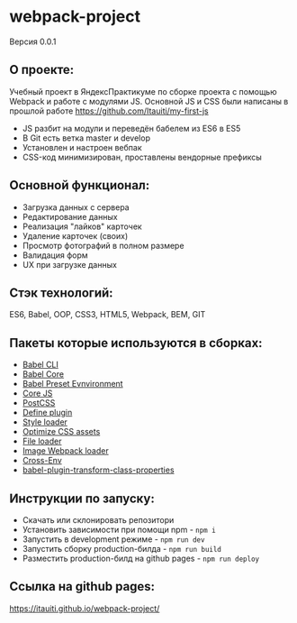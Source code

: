 # **webpack-project**
Версия 0.0.1

## О проекте:
Учебный проект в ЯндексПрактикуме по сборке проекта с помощью Webpack и работе с модулями JS.
Основной JS и CSS были написаны в прошлой работе https://github.com/Itauiti/my-first-js

- JS разбит на модули и переведён бабелем из ES6 в ES5
- В Git есть ветка master и develop
- Установлен и настроен вебпак
- CSS-код минимизирован, проставлены вендорные префиксы

## Основной функционал: 
- Загрузка данных с сервера
- Редактирование данных
- Реализация "лайков" карточек
- Удаление карточек (своих)
- Просмотр фотографий в полном размере
- Валидация форм
- UX при загрузке данных

## Стэк технологий:
ES6, Babel, OOP, CSS3, HTML5, Webpack, BEM, GIT

## Пакеты которые используются в сборках:
- [Babel CLI](https://babeljs.io/docs/en/babel-cli#docsNav)
- [Babel Core](https://babeljs.io/docs/en/babel-core)
- [Babel Preset Evnvironment](https://babeljs.io/docs/en/babel-preset-env#docsNav)
- [Сore JS](https://github.com/zloirock/core-js#readme)
- [PostCSS](https://postcss.org/)
- [Define plugin](https://webpack.js.org/plugins/define-plugin/)
- [Style loader](https://github.com/webpack-contrib/style-loader)
- [Optimize CSS assets](https://www.npmjs.com/package/optimize-css-assets-webpack-plugin)
- [File loader](https://github.com/webpack-contrib/file-loader)
- [Image Webpack loader](https://www.npmjs.com/package/image-webpack-loader)
- [Cross-Env](https://www.npmjs.com/package/cross-env)
- [babel-plugin-transform-class-properties](https://babeljs.io/docs/en/babel-plugin-transform-class-properties/)

## Инструкции по запуску:
- Скачать или склонировать репозитори
- Установить зависимости при помощи npm - `npm i`
- Запустить в development режиме - `npm run dev`
- Запустить сборку production-билда - `npm run build`
- Разместить production-билд на github pages - `npm run deploy`

## Ссылка на github pages:
https://itauiti.github.io/webpack-project/

